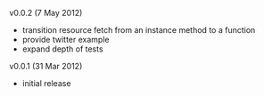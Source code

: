 
v0.0.2 (7 May 2012)

* transition resource fetch from an instance method to a function
* provide twitter example
* expand depth of tests

v0.0.1 (31 Mar 2012)

* initial release
